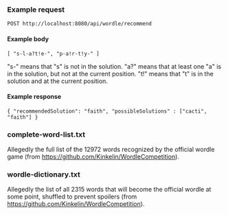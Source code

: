 
### Example request

`POST http://localhost:8080/api/wordle/recommend
`

#### Example body

`[
  "s-l-a?t!e-",
  "p-a!r-t!y-"
]`

"s-" means that "s" is not in the solution.
"a?" means that at least one "a" is in the solution, but not at the current position.
"t!" means that "t" is in the solution and at the current position.

#### Example response

`{
  "recommendedSolution": "faith",
  "possibleSolutions" : ["cacti", "faith"]
}`

### complete-word-list.txt 
Allegedly the full list of the 12972 words recognized by the official wordle game (from https://github.com/Kinkelin/WordleCompetition).

### wordle-dictionary.txt
Allegedly the list of all 2315 words that will become the official wordle at some point, shuffled to prevent spoilers (from https://github.com/Kinkelin/WordleCompetition).